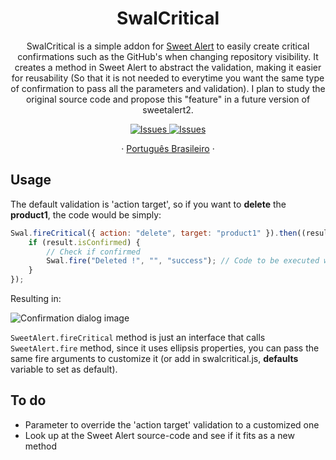  <h1 align="center">SwalCritical</h1>
  <p align="center">
SwalCritical is a simple addon for <a href="https://github.com/sweetalert2/sweetalert2">Sweet Alert</a> to easily create critical confirmations such as the GitHub's when changing repository visibility. It creates a method in Sweet Alert to abstract the validation, making it easier for reusability (So that it is not needed to everytime you want the same type of confirmation to pass all the parameters and validation). I plan to study the original source code and propose this "feature" in a future version of sweetalert2.  </p>

  <p align="center">
     <a href="https://github.com/rafaelfaustini/swalCritical/issues">
      <img alt="Issues" src="https://img.shields.io/github/issues/rafaelfaustini/swalCritical?color=f44336" />
    </a>
     <a href="https://github.com/rafaelfaustini/swalCritical/pulls">
      <img alt="Issues" src="https://img.shields.io/github/issues-pr/rafaelfaustini/swalCritical?color=f44336" />
    </a>
  </p>

  <p align="center">
    ·
    <a href="/docs/readme_pt-BR.md">Português Brasileiro</a>
    ·
  </p>

## Usage

The default validation is 'action target', so if you want to **delete** the **product1**, the code would be simply:

```javascript
Swal.fireCritical({ action: "delete", target: "product1" }).then((result) => {
	if (result.isConfirmed) {
		// Check if confirmed
		Swal.fire("Deleted !", "", "success"); // Code to be executed when confirmed
	}
});
```

Resulting in:

![Confirmation dialog image](https://i.imgur.com/tLe2yn9.jpg)

`SweetAlert.fireCritical` method is just an interface that calls `SweetAlert.fire` method, since it uses ellipsis properties, you can pass the same fire arguments to customize it (or add in swalcritical.js, **defaults** variable to set as default).

## To do

- Parameter to override the 'action target' validation to a customized one
- Look up at the Sweet Alert source-code and see if it fits as a new method
